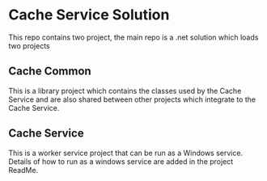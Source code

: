 # Cache Service Solution

This repo contains two project, the main repo is a .net solution which loads two projects

## Cache Common
This is a library project which contains the classes used by the Cache Service and are also shared between other projects which integrate to the Cache Service.

## Cache Service
This is a worker service project that can be run as a Windows service. Details of how to run as a windows service are added in the project ReadMe.
